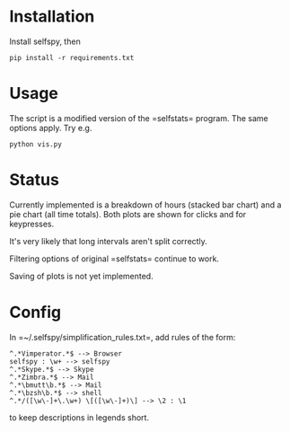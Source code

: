 Installation
============

Install selfspy, then

    pip install -r requirements.txt

Usage
=====

The script is a modified version of the =selfstats= program. The same options
apply. Try e.g.

    python vis.py

Status
======

Currently implemented is a breakdown of hours (stacked bar chart) and a pie
chart (all time totals). Both plots are shown for clicks and for keypresses.

It's very likely that long intervals aren't split correctly.

Filtering options of original =selfstats= continue to work.

Saving of plots is not yet implemented.

Config
======

In  =~/.selfspy/simplification_rules.txt=, add rules of the form:

    ^.*Vimperator.*$ --> Browser
    selfspy : \w+ --> selfspy
    ^.*Skype.*$ --> Skype
    ^.*Zimbra.*$ --> Mail
    ^.*\bmutt\b.*$ --> Mail
    ^.*\bzsh\b.*$ --> shell
    ^.*/([\w\-]+\.\w+) \[([\w\-]+)\] --> \2 : \1

to keep descriptions in legends short.
